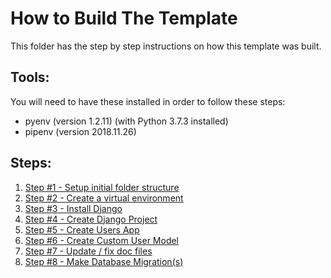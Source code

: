 # How to Build The Template

This folder has the step by step instructions on how this template was built.

## Tools:
You will need to have these installed in order to follow these steps:
* pyenv  (version 1.2.11) (with Python 3.7.3 installed)
* pipenv (version 2018.11.26)

## Steps:
1. [Step #1 - Setup initial folder structure](./step01_setup_initial_folder_structure.md)
2. [Step #2 - Create a virtual environment](./step02_create_virtual_environment.md)
3. [Step #3 - Install Django](./step03_install_django2.md)
4. [Step #4 - Create Django Project](./step04_create_django_project.md)
5. [Step #5 - Create Users App](./step05_create_users_app.md)
6. [Step #6 - Create Custom User Model](./step06_create_custom_user_model.md)
7. [Step #7 - Update / fix doc files](./step07_update_fix_doc_files.md)
8. [Step #8 - Make Database Migration(s)](./step08_make_database_migrations.md)

